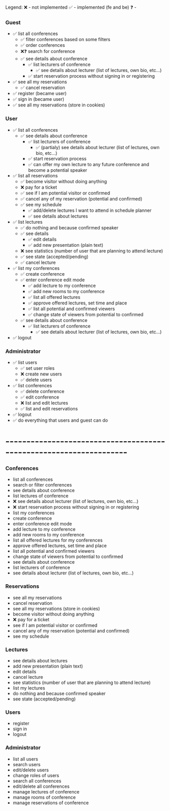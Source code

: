 Legend:
❌ - not implemented
✅ - implemented (fe and be)
❓ -

### Guest
- ✅ list all conferences
    - ✅ filter conferences based on some filters
    - ✅ order conferences
    - ❌❓ search for conference
    - ✅ see details about conference
        - ✅ list lecturers of conference
            - ✅ see details about lecturer (list of lectures, own bio, etc...)
        - ✅ start reservation process without signing in or registering
- ✅ see all my reservations
    - ✅ cancel reservation
- ✅ register (became user)
- ✅ sign in (became user)
- ✅ see all my reservations (store in cookies)

### User
- ✅ list all conferences
    - ✅ see details about conference
        - ✅ list lecturers of conference
            - ✅ (partialy) see details about lecturer (list of lectures, own bio, etc...)
        - ✅ start reservation process
        - ✅ can offer my own lecture to any future conference and become a potential speaker
- ✅ list all reservations
    - ✅ become visitor without doing anything
    - ❌ pay for a ticket
    - ✅ see if I am potential visitor or confirmed
    - ✅ cancel any of my reservation (potential and confirmed) 
    - ✅ see my schedule
        - ✅ add/delete lectures I want to attend in schedule planner
        - ✅ see details about lectures
- ✅ list lectures
    - ✅ do nothing and because confirmed speaker
    - ✅ see details                        
        - ✅ edit details
        - ✅ add new presentation (plain text)
    - ❌ see statistics (number of user that are planning to attend lecture)
    - ✅ see state (accepted/pending)
    - ✅ cancel lecture
- ✅ list my conferences
    - ✅ create conference
    - ✅ enter conference edit mode
        - ✅ add lecture to my conference
        - ✅ add new rooms to my conference
        - ✅ list all offered lectures
        - ✅ approve offered lectures, set time and place
        - ✅ list all potential and confirmed viewers
        - ✅ change state of viewers from potential to confirmed
    - ✅ see details about conference
        - ✅ list lecturers of conference
            - ✅ see details about lecturer (list of lectures, own bio, etc...)
- ✅ logout

### Administrator
- ✅ list users
    - ✅ set user roles
    - ❌ create new users
    - ✅ delete users
- ✅ list conferences
    - ✅ delete conference
    - ✅ edit conference
    - ❌ list and edit lectures
    - ✅ list and edit reservations
- ✅ logout
- ✅ do everything that users and guest can do



# -------------------------------------------------------------------


### Conferences
- list all conferences
- search or filter conferences
- see details about conference
- list lectures of conference
- ❌ see details about lecturer (list of lectures, own bio, etc...)
- ❌ start reservation process without signing in or registering
- list my conferences
- create conference
- enter conference edit mode
- add lecture to my conference
- add new rooms to my conference
- list all offered lectures for my conferences
- approve offered lectures, set time and place
- list all potential and confirmed viewers
- change state of viewers from potential to confirmed
- see details about conference
- list lecturers of conference
- see details about lecturer (list of lectures, own bio, etc...)

### Reservations
- see all my reservations
- cancel reservation
- see all my reservations (store in cookies)
- become visitor without doing anything
- ❌ pay for a ticket
- see if I am potential visitor or confirmed
- cancel any of my reservation (potential and confirmed) 
- see my schedule

### Lectures
- see details about lectures
- add new presentation (plain text)
- edit details
- cancel lecture
- see statistics (number of user that are planning to attend lecture)
- list my lectures
- do nothing and because confirmed speaker
- see state (accepted/pending)

### Users
- register
- sign in
- logout


### Administrator
- list all users
- search users
- edit/delete users
- change roles of users
- search all conferences
- edit/delete all conferences
- manage lectures of conference
- manage rooms of conference
- manage reservations of conference
